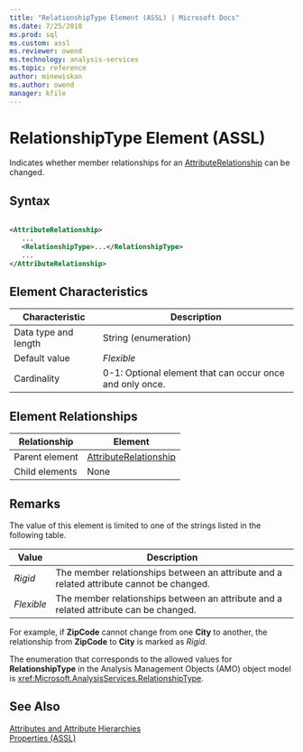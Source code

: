 ```yaml
---
title: "RelationshipType Element (ASSL) | Microsoft Docs"
ms.date: 7/25/2018
ms.prod: sql
ms.custom: assl
ms.reviewer: owend
ms.technology: analysis-services
ms.topic: reference
author: minewiskan
ms.author: owend
manager: kfile
---
```

# RelationshipType Element (ASSL)

  Indicates whether member relationships for an [AttributeRelationship](objects/attributerelationship-element-assl.md) can be changed.  
  
## Syntax  
  
```xml  
  
<AttributeRelationship>  
   ...  
   <RelationshipType>...</RelationshipType>  
   ...  
</AttributeRelationship>  
```  
  
## Element Characteristics  
  
|Characteristic|Description|  
|--------------------|-----------------|  
|Data type and length|String (enumeration)|  
|Default value|*Flexible*|  
|Cardinality|0-1: Optional element that can occur once and only once.|  
  
## Element Relationships  
  
|Relationship|Element|  
|------------------|-------------|  
|Parent element|[AttributeRelationship](objects/attributerelationship-element-assl.md)|  
|Child elements|None|  
  
## Remarks  
 The value of this element is limited to one of the strings listed in the following table.  
  
|Value|Description|  
|-----------|-----------------|  
|*Rigid*|The member relationships between an attribute and a related attribute cannot be changed.|  
|*Flexible*|The member relationships between an attribute and a related attribute can be changed.|  
  
 For example, if **ZipCode** cannot change from one **City** to another, the relationship from **ZipCode** to **City** is marked as *Rigid*.  
  
 The enumeration that corresponds to the allowed values for **RelationshipType** in the Analysis Management Objects (AMO) object model is <xref:Microsoft.AnalysisServices.RelationshipType>.  
  
## See Also  
 [Attributes and Attribute Hierarchies](../../../analysis-services/multidimensional-models-olap-logical-dimension-objects/attributes-and-attribute-hierarchies.md)   
 [Properties &#40;ASSL&#41;](properties/properties-assl.md)  
  
  
